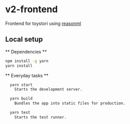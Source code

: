 # v2-frontend

Frontend for toystori using [reasonml](https://reasonml.github.io/)

## Local setup


** Dependencies **

```bash
npm install -g yarn
yarn install
```

** Everyday tasks **

```bash
  yarn start
    Starts the development server.

  yarn build
    Bundles the app into static files for production.

  yarn test
    Starts the test runner.
```
